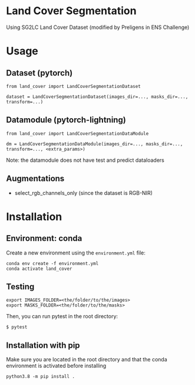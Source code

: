 # Land Cover Segmentation 

Using SG2LC Land Cover Dataset (modified by Preligens in ENS Challenge)

# Usage

## Dataset (pytorch)
```
from land_cover import LandCoverSegmentationDataset

dataset = LandCoverSegmentationDataset(images_dir=..., masks_dir=..., transform=...)
```

## Datamodule (pytorch-lightning)
```
from land_cover import LandCoverSegmentationDataModule

dm = LandCoverSegmentationDataModule(images_dir=..., masks_dir=..., transform=..., <extra_params>)
```

Note: the datamodule does not have test and predict dataloaders

## Augmentations
- select_rgb_channels_only (since the dataset is RGB-NIR)


# Installation
## Environment: conda
Create a new environment using the `environment.yml` file:
```
conda env create -f environment.yml
conda activate land_cover
```

## Testing
```
export IMAGES_FOLDER=<the/folder/to/the/images>
export MASKS_FOLDER=<the/folder/to/the/masks>
```

Then, you can run pytest in the root directory:
```
$ pytest
```

## Installation with pip
Make sure you are located in the root directory and that the conda environment is activated before installing
```
python3.8 -m pip install .
```
